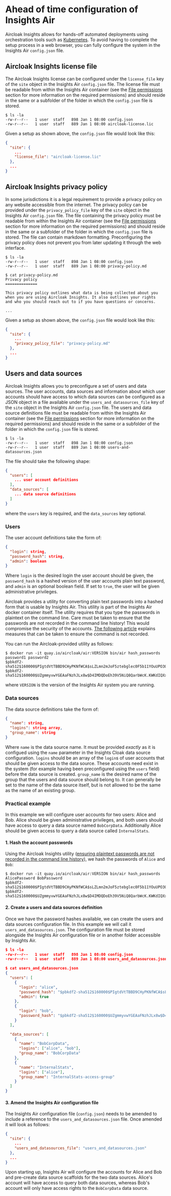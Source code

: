 # Ahead of time configuration of Insights Air

Aircloak Insights allows for hands-off automated deployments using orchestration tools such as
[Kubernetes](https://kubernetes.io/). To avoid having to complete the setup process in a web browser,
you can fully configure the system in the Insights Air `config.json` file.

## Aircloak Insights license file

The Aircloak Insights license can be configured under the `license_file` key of the `site` object in the Insights Air
`config.json` file. The license file must be readable from within the Insights Air container (see the [File permissions](/ops/configuration.md#file-permissions) section for more information on the required permissions) and should reside in the same or a subfolder of the folder in which the `config.json` file is stored.

```
$ ls -la
-rw-r--r--   1 user  staff   898 Jan 1 08:00 config.json
-rw-r--r--   1 user  staff   889 Jan 1 08:00 aircloak-license.lic
```

Given a setup as shown above, the `config.json` file would look like this:

```json
{
  "site": {
    ...
    "license_file": "aircloak-license.lic"
  },
  ...
}
```

## Aircloak Insights privacy policy

In some jurisdictions it is a legal requirement to provide a privacy policy on any website accessible from the internet.
The privacy policy can be provided under the `privacy_policy_file` key of the `site` object in the Insights Air
`config.json` file. The file containing the privacy policy must be readable from within the Insights Air container
(see the [File permissions](/ops/configuration.md#file-permissions) section for more information on the required permissions) and should reside in the same or a subfolder of the folder in which the `config.json` file is stored. The file can contain markdown formatting.
Preconfiguring the privacy policy does not prevent you from later updating it through the web interface.

```
$ ls -la
-rw-r--r--   1 user  staff   898 Jan 1 08:00 config.json
-rw-r--r--   1 user  staff   889 Jan 1 08:00 privacy-policy.md

$ cat privacy-policy.md
Privacy policy
==============

This privacy policy outlines what data is being collected about you
when you are using Aircloak Insights. It also outlines your rights
and who you should reach out to if you have questions or concerns.

...
```

Given a setup as shown above, the `config.json` file would look like this:

```json
{
  "site": {
    ...
    "privacy_policy_file": "privacy-policy.md"
  },
  ...
}
```

## Users and data sources

Aircloak Insights allows you to preconfigure a set of users and data sources. The user accounts, data sources and information
about which user accounts should have access to which data sources can be configured as a JSON object in a file available
under the `users_and_datasources_file` key of the `site` object in the Insights Air `config.json` file.
The users and data source definitions file must be readable from within the Insights Air container (see the [File permissions](/ops/configuration.md#file-permissions) section for more information on the required permissions) and should reside in the same or a subfolder of the folder in which the `config.json` file is stored.

```
$ ls -la
-rw-r--r--   1 user  staff   898 Jan 1 08:00 config.json
-rw-r--r--   1 user  staff   889 Jan 1 08:00 users-and-datasources.json
```

The file should take the following shape:

```json
{
  "users": [
    ... user account definitions
  ],
  "data_sources": [
    ... data source definitions
  ]
}
```

where the `users` key is required, and the `data_sources` key optional.

### Users

The user account definitions take the form of:

```json
{
  "login": string,
  "password_hash": string,
  "admin": boolean
}
```

Where `login` is the desired login the user account should be given,
the `password_hash` is a hashed version of the user accounts plain text password,
and `admin` is an optional boolean field. If set to `true`, the user will be given
administrative privileges.

Aircloak provides a utility for converting plain text passwords into a hashed form that is usable by Insights Air.
This utility is part of the Insights Air docker container itself. The utility requires that you type the passwords
in plaintext on the command line. Care must be taken to ensure that the passwords are not recorded in the command
line history! This would compromise the security of the accounts.
[The following article](https://stackoverflow.com/questions/640403/can-you-prevent-a-command-from-going-into-the-bash-shell-command-history)
explains measures that can be taken to ensure the command is not recorded.

You can run the Aircloak-provided utility as follows:

```
$ docker run -it quay.io/aircloak/air:VERSION bin/air hash_passwords password1 password2
$pbkdf2-sha512$160000$PIgtdVtTBBD9CHyPKNfWCA$sLZLmn2mJoF5ztebglec0F5b11YOuUPO3OipUf8EziOq6fQNxFNeIg8YmMVQhP5YrI4Fai.w2IObrUxCwYWhxA
$pbkdf2-sha512$160000$UZgmmyvwYGEAaFNzhJLx8w$D4IMDQDoEh39V5NiQ8QarbWcK.KWKdIQXxbuXIiqbQshJ6suZdlYO.7keC/9GxaeyXSvdaN9RJv.g7QNsV4RYA
```

where `VERSION` is the version of the Insights Air system you are running.

### Data sources

The data source definitions take the form of:

```json
{
  "name": string,
  "logins": string array,
  "group_name": string
}
```

Where `name` is the data source name. It must be provided _exactly_
as it is configued using the `name` parameter in the Insights Cloak data source configuration.
`logins` should be an array of the `login`s of user accounts that should be given access to the data source.
These accounts need exist in the system (for example having been preconfigured using the `users`
field) before the data source is created.
`group_name` is the desired name of the group that the users and data source should belong to.
It can generally be set to the name of the data source itself, but is not allowed to be the same as the name
of an existing group.

### Practical example

In this example we will configure user accounts for two users: Alice and Bob.
Alice should be given administrative privileges, and both users should have access to query
a data source named `BobCorpData`. Additionally Alice should be given access to query a
data source called `InternalStats`.

#### 1. Hash the account passwords

Using the Aircloak Insights utility ([ensuring plaintext passwords are not recorded in the
command line history](https://stackoverflow.com/questions/640403/can-you-prevent-a-command-from-going-into-the-bash-shell-command-history)),
we hash the passwords of `Alice` and `Bob`:

```
$ docker run -it quay.io/aircloak/air:VERSION bin/air hash_passwords AlicePassword BobPassword
$pbkdf2-sha512$160000$PIgtdVtTBBD9CHyPKNfWCA$sLZLmn2mJoF5ztebglec0F5b11YOuUPO3OipUf8EziOq6fQNxFNeIg8YmMVQhP5YrI4Fai.w2IObrUxCwYWhxA
$pbkdf2-sha512$160000$UZgmmyvwYGEAaFNzhJLx8w$D4IMDQDoEh39V5NiQ8QarbWcK.KWKdIQXxbuXIiqbQshJ6suZdlYO.7keC/9GxaeyXSvdaN9RJv.g7QNsV4RYA
```

#### 2. Create a users and data sources definition

Once we have the password hashes available, we can create the users and data sources configuration file.
In this example we will call it `users_and_datasources.json`. The configuration file must be stored alongside
the Insights Air configuration file or in another folder accessible by Insights Air.

```json
$ ls -la
-rw-r--r--   1 user  staff   898 Jan 1 08:00 config.json
-rw-r--r--   1 user  staff   889 Jan 1 08:00 users_and_datasources.json

$ cat users_and_datasources.json
{
  "users": [
    {
      "login": "alice",
      "password_hash": "$pbkdf2-sha512$160000$PIgtdVtTBBD9CHyPKNfWCA$sLZLmn2mJoF5ztebglec0F5b11YOuUPO3OipUf8EziOq6fQNxFNeIg8YmMVQhP5YrI4Fai.w2IObrUxCwYWhxA",
      "admin": true
    },
    {
      "login": "bob",
      "password_hash": "$pbkdf2-sha512$160000$UZgmmyvwYGEAaFNzhJLx8w$D4IMDQDoEh39V5NiQ8QarbWcK.KWKdIQXxbuXIiqbQshJ6suZdlYO.7keC/9GxaeyXSvdaN9RJv.g7QNsV4RYA"
    }
  ],

  "data_sources": [
    {
      "name": "BobCorpData",
      "logins": ["alice", "bob"],
      "group_name": "BobCorpData"
    },
    {
      "name": "InternalStats",
      "logins": ["alice"],
      "group_name": "InternalStats-access-group"
    }
  ]
}
```

#### 3. Amend the Insights Air configuration file

The Insights Air configuration file (`config.json`) needs to be amended to include a reference to the
`users_and_datasources.json` file. Once amended it will look as follows:


```json
{
  "site": {
    ...
    "users_and_datasources_file": "users_and_datasources.json"
  },
  ...
}
```

Upon starting up, Insights Air will configure the accounts for Alice and Bob and pre-create data source
scaffolds for the two data sources. Alice's account will have access to query both data sources,
whereas Bob's account will only have access rights to the `BobCorpData` data source.
